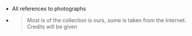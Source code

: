 - All references to photographs
- > Most is of the collection is ours, some is taken from the Internet. Credits will be given